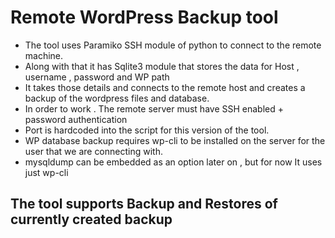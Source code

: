 # Remote WordPress Backup tool
- The tool uses Paramiko SSH module of python to connect to the remote machine.
- Along with that it has Sqlite3 module that stores the data for Host , username , password and WP path 
- It takes those details and connects to the remote host and creates a backup of the wordpress files and database.
- In order to work . The remote server must have SSH enabled + password authentication
- Port is hardcoded into the script for this version of the tool.
- WP database backup requires wp-cli to be installed on the server for the user that we are connecting with.
- mysqldump can be embedded as an option later on , but for now It uses just wp-cli
## The tool supports Backup and Restores of currently created backup
